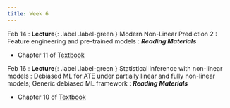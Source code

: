 ```yaml
---
title: Week 6
---
```


Feb 14
: **Lecture**{: .label .label-green } Modern Non-Linear Prediction 2
: Feature engineering and pre-trained models
: ***Reading Materials***
- Chapter 11 of [Textbook](https://canvas.stanford.edu/courses/168439/files/folder/Readings)



Feb 16
: **Lecture**{: .label .label-green } Statistical inference with non-linear models
: Debiased ML for ATE under partially linear and fully non-linear models; Generic debiased ML framework
: ***Reading Materials***
- Chapter 10 of [Textbook](https://canvas.stanford.edu/courses/168439/files/folder/Readings)
